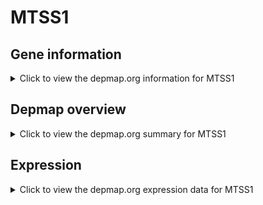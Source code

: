 <h1>MTSS1</h1>

<h2>Gene information</h2>
<details>
  <summary>Click to view the depmap.org information for MTSS1</summary>
  <p><a href="https://depmap.org/portal/gene/MTSS1?tab=about" target="_BLANK">Open page in a new tab...</a></p>
  <iframe src="https://depmap.org/portal/gene/MTSS1?tab=about" style="border:none;width:100%;height:800px"></iframe>
</details>

<h2>Depmap overview</h2>
<details>
  <summary>Click to view the depmap.org summary for MTSS1</summary>
  <p><a href="https://depmap.org/portal/gene/MTSS1?tab=overview" target="_BLANK">Open page in a new tab...</a></p>
  <iframe src="https://depmap.org/portal/gene/MTSS1?tab=overview" style="border:none;width:100%;height:800px"></iframe>
</details>

<h2>Expression</h2>
<details>
  <summary>Click to view the depmap.org expression data for MTSS1</summary>
  <p><a href="https://depmap.org/portal/gene/MTSS1?tab=characterization" target="_BLANK">Open page in a new tab...</a></p>
  <iframe src="https://depmap.org/portal/gene/MTSS1?tab=characterization" style="border:none;width:100%;height:800px"></iframe>
</details>


<!--
<h2>Reactome Pathway diagram</h2>
<details>
  <summary>Click to view the Reactome pathway for MTSS1</summary>
  <p><a href="PURL" target="_BLANK">Open page in a new tab...</a></p>
  PNAME
</details>
-->


